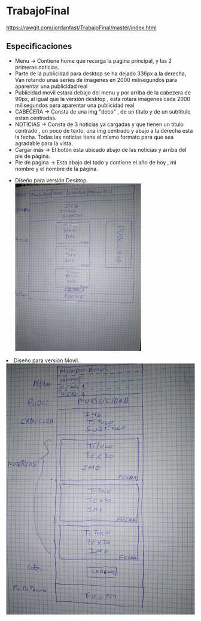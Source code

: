 # TrabajoFinal

https://rawgit.com/jordanfast/TrabajoFinal/master/index.html
<h2>Especificaciones</h2>
<ul>
  <li>Menu -> Contiene home que recarga la pagina principal, y las 2 primeras noticias.</li>
  <li>Parte de la publicidad para desktop se ha dejado 336px a la derecha, Van rotando unas series de imagenes en 2000 milisegundos para aparentar una publicidad real</li> 
  <li>Publicidad movil estara debajo del menu y por arriba de la cabezera de 90px, al igual que la versión desktop , esta rotara imagenes  cada 2000 milisegundos para aparentar una publicidad real</li> 
  <li>CABECERA -> Consta de una img "deco" , de un titulo y de un subtitulo estan centradas.</li> 
  <li>NOTICIAS -> Consta de 3 noticias ya cargadas y que tienen un titulo centrado , un poco de texto, una img centrado y abajo a la derecha esta la fecha. Todas las noticias tiene el mismo formato para que sea agradable para la vista.</li> 
  <li>Cargar más -> El botón esta ubicado abajo de las noticias y arriba del pie de página.  </li> 
  <li>Pie de pagina -> Esta abajo del todo y contiene el año de hoy , mi nombre y el nombre de la página.</li> 
</ul>
<ul>
<li>Diseño para versión Desktop.
<a target="_blank" href="https://raw.githubusercontent.com/jordanfast/TrabajoFinal/master/img/desktop.jpg"><img src="https://raw.githubusercontent.com/jordanfast/TrabajoFinal/master/img/desktop.jpg" alt="Planificació" width="70%";"></a></li>
</ul>
<li>Diseño para versión Movil.
<a target="_blank" href="https://raw.githubusercontent.com/jordanfast/TrabajoFinal/master/img/movil.jpg"><img src="https://raw.githubusercontent.com/jordanfast/TrabajoFinal/master/img/movil.jpg" alt="Planificació" width:50%;"></a></li>
</ul>

